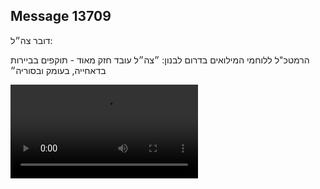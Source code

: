 ## Message 13709

דובר צה״ל: 

הרמטכ"ל ללוחמי המילואים בדרום לבנון: ״צה״ל עובד חזק מאוד - תוקפים בביירות בדאחייה, בעומק ובסוריה״

![Video](https://data.iron-swords.co.il/2024/November/12/13709/13709_media.mp4)
